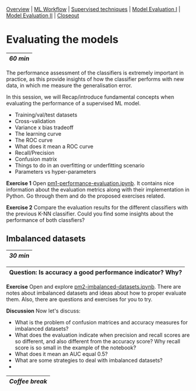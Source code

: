 [Overview](./00_overview.md) | [ML Workflow](./01_mlworkflow.md) | [Supervised techniques](./02_supervisedtechniques.md) | [Model Evaluation I](./03_modelevaluationA.md)  | [Model Evaluation II](./04_modelevaluationB.md) | [Closeout](./05_closeout.md)

# Evaluating the models

| *60 min*  |
| --------- |

The performance assessment of the classifiers is extremely important in practice, as this provide insights of how the classifier performs with new data, in which me measure the generalisation error.

In this session, we will Recap/introduce fundamental concepts when evaluating the performance of a supervised ML model. 

- Training/val/test datasets
- Cross-validation 
- Variance x bias tradeoff 
- The learning curve
- The ROC curve
- What does it mean a ROC curve    
- Recall/Precision
- Confusion matrix
- Things to do in an overfitting or underfitting scenario
- Parameters vs hyper-parameters

**Exercise 1**
Open [pm1-performance-evaluation.ipynb](../notebooks/pm1-performance-evaluation.ipynb). It contains nice information about the evaluation metrics along with their implementation in Python. Go through them and do the proposed exercises related.

**Exercise 2**
Compare the evaluation results for the different classifiers with the previous K-NN classifier. Could you find some insights about the performance of both classfiers? 


## Imbalanced datasets
| *30 min*  |
| --------- |

|Question: Is accuracy a good performance indicator? Why?  |
| ------------------------------------------------------------------- |

**Exercise**
Open and explore [pm2-imbalanced-datasets.ipynb](../notebooks/pm2-imbalanced-datasets.ipynb). There are notes about imbalanced datasets and ideas about how to proper evaluate them. Also, there are questions and exercises for you to try. 

**Discussion**
Now let's discuss:

- What is the problem of confusion matrices and accuracy measures for imbalanced datasets?
- What does the evaluation indicate when precision and recall scores are so different, and also different from the accuracy score? Why recall score is so small in the example of the notebook?
- What does it mean an AUC equal 0.5?
- What are some strategies to deal with imbalanced datasets?
- 
| *Coffee break*  |
| --------- |
